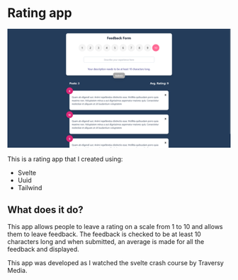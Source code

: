 # Rating app

![Screenshot](./screenshot.png)

This is a rating app that I created using:
- Svelte
- Uuid
- Tailwind

## What does it do?
This app allows people to leave a rating on a scale from 1 to 10 and allows them to leave feedback. The feedback is checked to be at least 10 characters long and when submitted, an average is made for all the feedback and displayed. 

This app was developed as I watched the svelte crash course by Traversy Media.